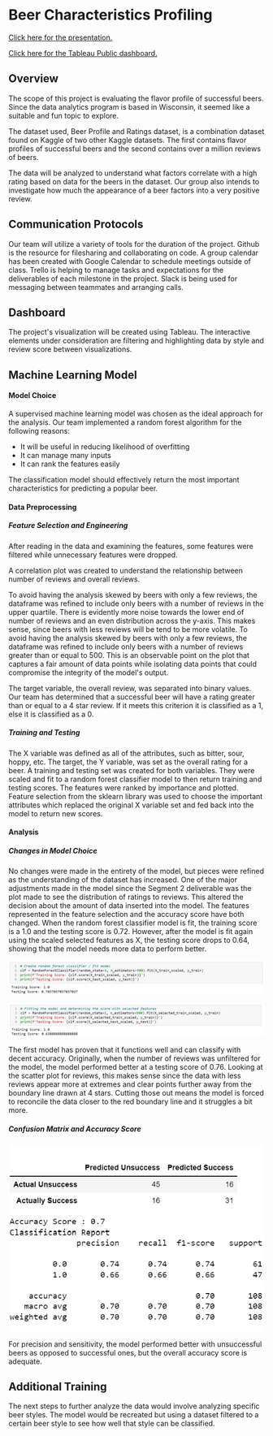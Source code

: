 # Beer Characteristics Profiling 

[Click here for the presentation.](https://docs.google.com/presentation/d/1Rn_7RCTm9UO72irvWF4ho0fOMzaHRWQAoMQVw0SUD4k/edit#slide=id.p)

[Click here for the Tableau Public dashboard.](https://public.tableau.com/views/BeerStyleAnalysis/Dashboard2?:language=en-US&:display_count=n&:origin=viz_share_link)

## Overview

The scope of this project is evaluating the flavor profile of successful beers. Since the data analytics program is based in Wisconsin, it seemed like a suitable and fun topic to explore.

The dataset used, Beer Profile and Ratings dataset, is a combination dataset found on Kaggle of two other Kaggle datasets. The first contains flavor profiles of successful beers and the second contains over a million reviews of beers.

The data will be analyzed to understand what factors correlate with a high rating based on data for the beers in the dataset. Our group also intends to investigate how much the appearance of a beer factors into a very positive review. 

## Communication Protocols

Our team will utilize a variety of tools for the duration of the project. Github is the resource for filesharing and collaborating on code. A group calendar has been created with Google Calendar to schedule meetings outside of class. Trello is helping to manage tasks and expectations for the deliverables of each milestone in the project. Slack is being used for messaging between teammates and arranging calls. 

## Dashboard

The project's visualization will be created using Tableau. The interactive elements under consideration are filtering and highlighting data by style and review score between visualizations.

## Machine Learning Model

#### Model Choice 

A supervised machine learning model was chosen as the ideal approach for the analysis. Our team implemented a random forest algorithm for the following reasons:
* It will be useful in reducing likelihood of overfitting
* It can manage many inputs
* It can rank the features easily

The classification model should effectively return the most important characteristics for predicting a popular beer.

#### Data Preprocessing

##### **Feature Selection and Engineering**

After reading in the data and examining the features, some features were filtered while unnecessary features were dropped. 

A correlation plot was created to understand the relationship between number of reviews and overall reviews.

To avoid having the analysis skewed by beers with only a few reviews, the dataframe was refined to include only beers with a number of reviews in the upper quartile. There is evidently more noise towards the lower end of number of reviews and an even distribution across the y-axis. This makes sense, since beers with less reviews will be tend to be more volatile. To avoid having the analysis skewed by beers with only a few reviews, the dataframe was refined to include only beers with a number of reviews greater than or equal to 500. This is an observable point on the plot that captures a fair amount of data points while isolating data points that could compromise the integrity of the model's output. 

The target variable, the overall review, was separated into binary values. Our team has determined that a successful beer will have a rating greater than or equal to a 4 star review. If it meets this criterion it is classified as a 1, else it is classified as a 0. 

##### **Training and Testing**

The X variable was defined as all of the attributes, such as bitter, sour, hoppy, etc. The target, the Y variable, was set as the overall rating for a beer. A training and testing set was created for both variables. They were scaled and fit to a random forest classifier model to then return training and testing scores. The features were ranked by importance and plotted. Feature selection from the sklearn library was used to choose the important attributes which replaced the original X variable set and fed back into the model to return new scores.  

#### Analysis 

##### **Changes in Model Choice**

No changes were made in the entirety of the model, but pieces were refined as the understanding of the dataset has increased. One of the major adjustments made in the model since the Segment 2 deliverable was the plot made to see the distribution of ratings to reviews. This altered the decision about the amount of data inserted into the model. The features represented in the feature selection and the accuracy score have both changed. When the random forest classifier model is fit, the training score is a 1.0 and the testing score is 0.72. However, after the model is fit again using the scaled selected features as X, the testing score drops to 0.64, showing that the model needs more data to perform better. 

![rfcl](Resources/rfcl.png)

![featureselection](Resources/featureselection.png)


The first model has proven that it functions well and can classify with decent accuracy. Originally, when the number of reviews was unfiltered for the model, the model performed better at a testing score of 0.76. Looking at the scatter plot for reviews, this makes sense since the data with less reviews appear more at extremes and clear points further away from the boundary line drawn at 4 stars. Cutting those out means the model is forced to reconcile the data closer to the red boundary line and it struggles a bit more. 

##### **Confusion Matrix and Accuracy Score**


![confusionmatrix](Resources/confusionmatrix.png)

For precision and sensitivity, the model performed better with unsuccessful beers as opposed to successful ones, but the overall accuracy score is adequate.  

## Additional Training

The next steps to further analyze the data would involve analyzing specific beer styles. The model would be recreated but using a dataset filtered to a certain beer style to see how well that style can be classified. 
